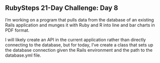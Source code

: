 ## RubySteps 21-Day Challenge: Day 8

I’m working on a program that pulls data from the database of an existing Rails application and munges it with Ruby and R into line and bar charts in PDF format.

I will likely create an API in the current application rather than directly connecting to the database, but for today, I’ve create a class that sets up the database connection given the Rails environment and the path to the database.yml file.
